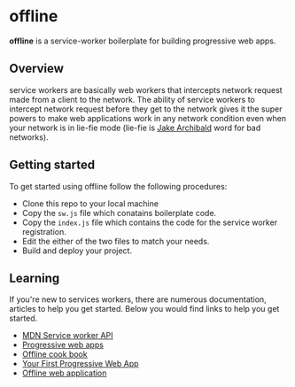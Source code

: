 # offline
**offline** is a service-worker boilerplate for building progressive web apps.

## Overview 

service workers are basically web workers that intercepts network request made from a client to the network. 
The ability of service workers to intercept network request before they get to the network gives it the super powers
to make web applications work in any network condition even when your network is in lie-fie mode (lie-fie is [Jake Archibald](https://twitter.com/jaffathecake) word for bad networks).

##  Getting started

To get started using offline follow the following procedures:

* Clone this repo to your local machine
* Copy the `sw.js` file which conatains boilerplate code.
* Copy the `index.js` file which contains the code for the service worker registration.
* Edit the either of the two files to match your needs.
* Build and deploy your project.

## Learning

If you're new to services workers, there are numerous documentation, articles to help you get started. Below you would find links
to help you get started.

* [MDN Service worker API](https://developer.mozilla.org/en-US/docs/Web/API/Service_Worker_API)
* [Progressive web apps](https://developers.google.com/web/progressive-web-apps/)
* [Offline cook book](https://jakearchibald.com/2014/offline-cookbook/)
* [Your First Progressive Web App](https://developers.google.com/web/fundamentals/codelabs/your-first-pwapp/)
* [Offline web application](https://www.udacity.com/course/offline-web-applications--ud899)


